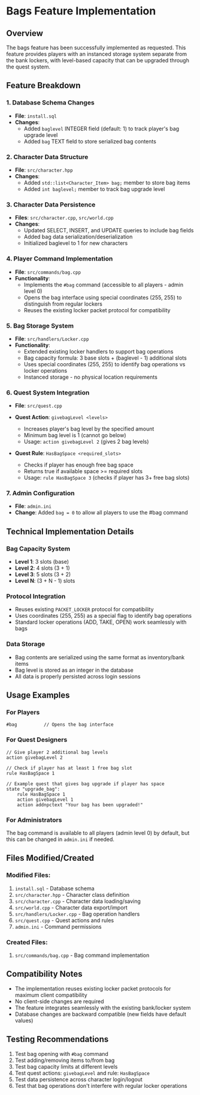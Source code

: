 # Bags Feature Implementation

## Overview
The bags feature has been successfully implemented as requested. This feature provides players with an instanced storage system separate from the bank lockers, with level-based capacity that can be upgraded through the quest system.

## Feature Breakdown

### 1. Database Schema Changes
- **File**: `install.sql`
- **Changes**:
  - Added `baglevel` INTEGER field (default: 1) to track player's bag upgrade level
  - Added `bag` TEXT field to store serialized bag contents

### 2. Character Data Structure
- **File**: `src/character.hpp`
- **Changes**:
  - Added `std::list<Character_Item> bag;` member to store bag items
  - Added `int baglevel;` member to track bag upgrade level

### 3. Character Data Persistence
- **Files**: `src/character.cpp`, `src/world.cpp`
- **Changes**:
  - Updated SELECT, INSERT, and UPDATE queries to include bag fields
  - Added bag data serialization/deserialization
  - Initialized baglevel to 1 for new characters

### 4. Player Command Implementation
- **File**: `src/commands/bag.cpp`
- **Functionality**: 
  - Implements the `#bag` command (accessible to all players - admin level 0)
  - Opens the bag interface using special coordinates (255, 255) to distinguish from regular lockers
  - Reuses the existing locker packet protocol for compatibility

### 5. Bag Storage System
- **File**: `src/handlers/Locker.cpp`
- **Functionality**:
  - Extended existing locker handlers to support bag operations
  - Bag capacity formula: 3 base slots + (baglevel - 1) additional slots
  - Uses special coordinates (255, 255) to identify bag operations vs locker operations
  - Instanced storage - no physical location requirements

### 6. Quest System Integration
- **File**: `src/quest.cpp`
- **Quest Action**: `givebagLevel <levels>`
  - Increases player's bag level by the specified amount
  - Minimum bag level is 1 (cannot go below)
  - Usage: `action givebagLevel 2` (gives 2 bag levels)
  
- **Quest Rule**: `HasBagSpace <required_slots>`
  - Checks if player has enough free bag space
  - Returns true if available space >= required slots
  - Usage: `rule HasBagSpace 3` (checks if player has 3+ free bag slots)

### 7. Admin Configuration
- **File**: `admin.ini`
- **Change**: Added `bag = 0` to allow all players to use the #bag command

## Technical Implementation Details

### Bag Capacity System
- **Level 1**: 3 slots (base)
- **Level 2**: 4 slots (3 + 1)
- **Level 3**: 5 slots (3 + 2)
- **Level N**: (3 + N - 1) slots

### Protocol Integration
- Reuses existing `PACKET_LOCKER` protocol for compatibility
- Uses coordinates (255, 255) as a special flag to identify bag operations
- Standard locker operations (ADD, TAKE, OPEN) work seamlessly with bags

### Data Storage
- Bag contents are serialized using the same format as inventory/bank items
- Bag level is stored as an integer in the database
- All data is properly persisted across login sessions

## Usage Examples

### For Players
```
#bag          // Opens the bag interface
```

### For Quest Designers
```
// Give player 2 additional bag levels
action givebagLevel 2

// Check if player has at least 1 free bag slot
rule HasBagSpace 1

// Example quest that gives bag upgrade if player has space
state "upgrade_bag":
    rule HasBagSpace 1
    action givebagLevel 1
    action addnpctext "Your bag has been upgraded!"
```

### For Administrators
The bag command is available to all players (admin level 0) by default, but this can be changed in `admin.ini` if needed.

## Files Modified/Created

### Modified Files:
1. `install.sql` - Database schema
2. `src/character.hpp` - Character class definition
3. `src/character.cpp` - Character data loading/saving
4. `src/world.cpp` - Character data export/import
5. `src/handlers/Locker.cpp` - Bag operation handlers
6. `src/quest.cpp` - Quest actions and rules
7. `admin.ini` - Command permissions

### Created Files:
1. `src/commands/bag.cpp` - Bag command implementation

## Compatibility Notes
- The implementation reuses existing locker packet protocols for maximum client compatibility
- No client-side changes are required
- The feature integrates seamlessly with the existing bank/locker system
- Database changes are backward compatible (new fields have default values)

## Testing Recommendations
1. Test bag opening with `#bag` command
2. Test adding/removing items to/from bag
3. Test bag capacity limits at different levels
4. Test quest actions: `givebagLevel` and rule: `HasBagSpace`
5. Test data persistence across character login/logout
6. Test that bag operations don't interfere with regular locker operations